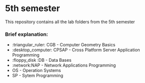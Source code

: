 <h1>5th semester</h1>
<p>This repository contains all the lab folders from the 5th semester</p>
<h3>Brief explanation:</h3>
<ul>
  <li>:triangular_ruler: CGB - Computer Geometry Basics</li>
  <li>:desktop_computer: CPSAP - Cross Platform Server Application Programming</li>
  <li>:floppy_disk :DB - Data Bases</li>
  <li>:network:NAP - Network Applications Programming</li>
  <li>OS - Operation Systems</li>
  <li>SP - Sytem Programming</li>
</ul>



